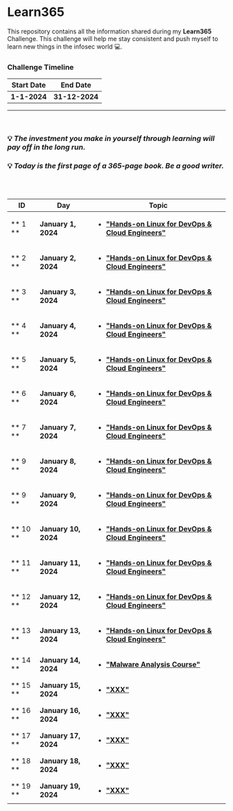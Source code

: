 # Learn365
This repository contains all the information shared during my <b>Learn365</b> Challenge. This challenge will help me stay consistent and push myself to learn new things in the infosec world :computer:.

### Challenge Timeline
**Start Date** | **End Date**
---            | ---
**1-1-2024**   |  **31-12-2024**

<hr>
<br>

### :bulb: *The investment you make in yourself through learning will pay off in the long run.*
### :bulb: *Today is the first page of a 365-page book. Be a good writer.*
<br>

<!-- Days start -->

<br>

ID | Day | Topic
--- | --- | ---
** 1 ** | **January 1, 2024** | [**<ul><li> "Hands-on Linux for DevOps & Cloud Engineers" </li></ul>**](/Days/January-1-2024.md)
** 2 ** | **January 2, 2024** | [**<ul><li> "Hands-on Linux for DevOps & Cloud Engineers" </li></ul>**](/Days/January-2-2024.md)
** 3 ** | **January 3, 2024** | [**<ul><li> "Hands-on Linux for DevOps & Cloud Engineers" </li></ul>**](/Days/January-3-2024.md)
** 4 ** | **January 4, 2024** | [**<ul><li> "Hands-on Linux for DevOps & Cloud Engineers" </li></ul>**](/Days/January-4-2024.md)
** 5 ** | **January 5, 2024** | [**<ul><li> "Hands-on Linux for DevOps & Cloud Engineers" </li></ul>**](/Days/January-5-2024.md)
** 6 ** | **January 6, 2024** | [**<ul><li> "Hands-on Linux for DevOps & Cloud Engineers" </li></ul>**](/Days/January-6-2024.md)
** 7 ** | **January 7, 2024** | [**<ul><li> "Hands-on Linux for DevOps & Cloud Engineers" </li></ul>**](/Days/January-7-2024.md)
** 9 ** | **January 8, 2024** | [**<ul><li> "Hands-on Linux for DevOps & Cloud Engineers" </li></ul>**](/Days/January-8-2024.md)
** 9 ** | **January 9, 2024** | [**<ul><li> "Hands-on Linux for DevOps & Cloud Engineers" </li></ul>**](/Days/January-9-2024.md)
** 10 ** | **January 10, 2024** | [**<ul><li> "Hands-on Linux for DevOps & Cloud Engineers" </li></ul>**](/Days/January-10-2024.md)
** 11 ** | **January 11, 2024** | [**<ul><li> "Hands-on Linux for DevOps & Cloud Engineers" </li></ul>**](/Days/January-11-2024.md)
** 12 ** | **January 12, 2024** | [**<ul><li> "Hands-on Linux for DevOps & Cloud Engineers" </li></ul>**](/Days/January-12-2024.md)
** 13 ** | **January 13, 2024** | [**<ul><li> "Hands-on Linux for DevOps & Cloud Engineers" </li></ul>**](/Days/January-13-2024.md)
** 14 ** | **January 14, 2024** | [**<ul><li> "Malware Analysis Course" </li></ul>**](/Days/January-14-2024.md)
** 15 ** | **January 15, 2024** | [**<ul><li> "XXX" </li></ul>**](/Days/January-15-2024.md)
** 16 ** | **January 16, 2024** | [**<ul><li> "XXX" </li></ul>**](/Days/January-16-2024.md)
** 17 ** | **January 17, 2024** | [**<ul><li> "XXX" </li></ul>**](/Days/January-17-2024.md)
** 18 ** | **January 18, 2024** | [**<ul><li> "XXX" </li></ul>**](/Days/January-18-2024.md)
** 19 ** | **January 19, 2024** | [**<ul><li> "XXX" </li></ul>**](/Days/January-19-2024.md)